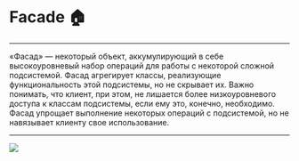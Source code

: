 # Facade 🏠
___
«Фасад» — некоторый объект, аккумулирующий в себе высокоуровневый набор операций для работы с некоторой сложной подсистемой. Фасад агрегирует классы, реализующие функциональность этой подсистемы, но не скрывает их. Важно понимать, что клиент, при этом, не лишается более низкоуровневого доступа к классам подсистемы, если ему это, конечно, необходимо. Фасад упрощает выполнение некоторых операций с подсистемой, но не навязывает клиенту свое использование.
___
![](https://habrastorage.org/r/w1560/getpro/habr/post_images/049/2df/3bf/0492df3bf1fc55c520276c618815298a.jpg)